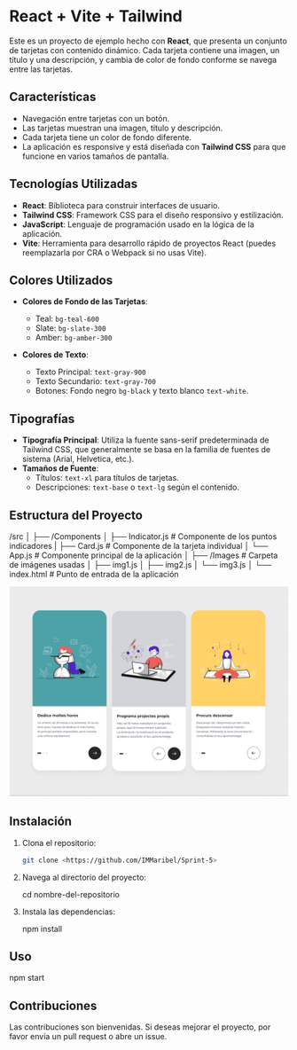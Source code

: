 # React + Vite + Tailwind

Este es un proyecto de ejemplo hecho con **React**, que presenta un conjunto de tarjetas con contenido dinámico. Cada tarjeta contiene una imagen, un título y una descripción, y cambia de color de fondo conforme se navega entre las tarjetas.

## Características

- Navegación entre tarjetas con un botón.
- Las tarjetas muestran una imagen, título y descripción.
- Cada tarjeta tiene un color de fondo diferente.
- La aplicación es responsive y está diseñada con **Tailwind CSS** para que funcione en varios tamaños de pantalla.

## Tecnologías Utilizadas

- **React**: Biblioteca para construir interfaces de usuario.
- **Tailwind CSS**: Framework CSS para el diseño responsivo y estilización.
- **JavaScript**: Lenguaje de programación usado en la lógica de la aplicación.
- **Vite**: Herramienta para desarrollo rápido de proyectos React (puedes       reemplazarla por CRA o Webpack si no usas Vite).

## Colores Utilizados

- **Colores de Fondo de las Tarjetas**:
  - Teal: `bg-teal-600`
  - Slate: `bg-slate-300`
  - Amber: `bg-amber-300`

- **Colores de Texto**:
  - Texto Principal: `text-gray-900`
  - Texto Secundario: `text-gray-700`
  - Botones: Fondo negro `bg-black` y texto blanco `text-white`.

## Tipografías

- **Tipografía Principal**: Utiliza la fuente sans-serif predeterminada de Tailwind CSS, que generalmente se basa en la familia de fuentes de sistema (Arial, Helvetica, etc.).
- **Tamaños de Fuente**:
  - Títulos: `text-xl` para títulos de tarjetas.
  - Descripciones: `text-base` o `text-lg` según el contenido.

## Estructura del Proyecto

/src │ ├── /Components │ 
                       ├── Indicator.js # Componente de los puntos indicadores |
                       ├── Card.js # Componente de la tarjeta individual │
                       └── App.js # Componente principal de la aplicación │ 
       ├── /Images # Carpeta de imágenes usadas │ 
                                                ├── img1.js │ 
                                                ├── img2.js │ 
                                                └── img3.js │ 
└── index.html # Punto de entrada de la aplicación

![Vista general del proyecto](src/assets/VistaGeneral.png)


## Instalación

1. Clona el repositorio:
   ```bash
   git clone <https://github.com/IMMaribel/Sprint-5>

2. Navega al directorio del proyecto:

    cd nombre-del-repositorio

3. Instala las dependencias:

    npm install


## Uso

npm start

## Contribuciones

Las contribuciones son bienvenidas. Si deseas mejorar el proyecto, por favor envía un pull request o abre un issue.